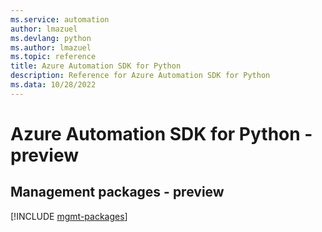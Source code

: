 ```yaml
---
ms.service: automation
author: lmazuel
ms.devlang: python
ms.author: lmazuel
ms.topic: reference
title: Azure Automation SDK for Python
description: Reference for Azure Automation SDK for Python
ms.data: 10/28/2022
---
```

# Azure Automation SDK for Python - preview

## Management packages - preview
[!INCLUDE [mgmt-packages](automation-mgmt-index.md)]